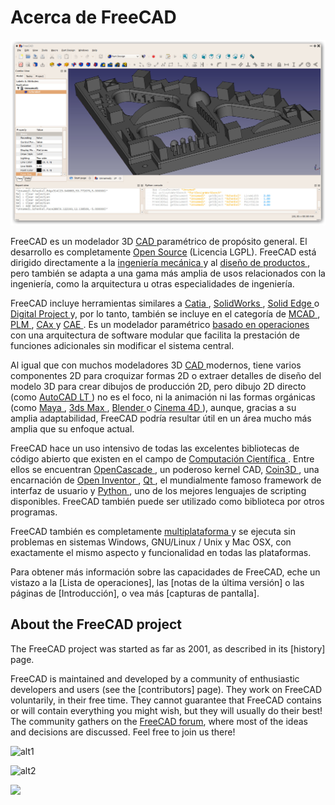 # Acerca de FreeCAD

![](images/FreeCAD_default.jpg)

FreeCAD es un modelador 3D [ CAD ](http://en.wikipedia.org/wiki/CAD) paramétrico de propósito general. El desarrollo es completamente [Open Source](http://en.wikipedia.org/wiki/Open_source) (Licencia LGPL). FreeCAD está dirigido directamente a la [ ingeniería mecánica ](http://en.wikipedia.org/wiki/Mechanical_engineering) y al [ diseño de productos ](http://en.wikipedia.org/wiki/Product_design), pero también se adapta a una gama más amplia de usos relacionados con la ingeniería, como la arquitectura u otras especialidades de ingeniería.

FreeCAD incluye herramientas similares a [ Catia ](http://en.wikipedia.org/wiki/Catia), [ SolidWorks ](http://en.wikipedia.org/wiki/Solidworks), [ Solid Edge ](http://en.wikipedia.org/wiki/Solid_Edge) o [ Digital Project ](https://en.wikipedia.org/wiki/Digital_Project) y, por lo tanto, también se incluye en el categoría de [ MCAD ](http://en.wikipedia.org/wiki/CAD), [ PLM ](http://en.wikipedia.org/wiki/Product_Lifecycle_Management), [ CAx ](http://en.wikipedia.org/wiki/CAx) y [ CAE ](http://en.wikipedia.org/wiki/Computer-aided_engineering). Es un modelador paramétrico [ basado en operaciones ](http://en.wikipedia.org/wiki/Parametric_feature_based_modeler) con una arquitectura de software modular que facilita la prestación de funciones adicionales sin modificar el sistema central.

Al igual que con muchos modeladores 3D [ CAD ](http://en.wikipedia.org/wiki/CAD) modernos, tiene varios componentes 2D para croquizar formas 2D o extraer detalles de diseño del modelo 3D para crear dibujos de producción 2D, pero dibujo 2D directo (como [ AutoCAD LT ](http://en.wikipedia.org/wiki/AutoCAD#AutoCAD_LT)) no es el foco, ni la animación ni las formas orgánicas (como [ Maya ](http://en.wikipedia.org/wiki/Maya_(software)), [ 3ds Max ](http://en.wikipedia.org/wiki/3ds_Max), [ Blender ](http://en.wikipedia.org/wiki/Blender_%28software%29) o [ Cinema 4D ](http://en.wikipedia.org/wiki/CINEMA_4D)), aunque, gracias a su amplia adaptabilidad, FreeCAD podría resultar útil en un área mucho más amplia que su enfoque actual.

FreeCAD hace un uso intensivo de todas las excelentes bibliotecas de código abierto que existen en el campo de [ Computación Científica ](http://en.wikipedia.org/wiki/Scientific_Computation). Entre ellos se encuentran [ OpenCascade ](http://opencascade.org/), un poderoso kernel CAD, [ Coin3D ](http://www.coin3d.org/), una encarnación de [ Open Inventor ](http://en.wikipedia.org/wiki/Open_Inventor), [ Qt ](http://www.qtsoftware.com/), el mundialmente famoso framework de interfaz de usuario y [ Python ](http://www.python.org/), uno de los mejores lenguajes de scripting disponibles. FreeCAD también puede ser utilizado como biblioteca por otros programas.

FreeCAD también es completamente [ multiplataforma ](http://en.wikipedia.org/wiki/Cross-platform) y se ejecuta sin problemas en sistemas Windows, GNU/Linux / Unix y Mac OSX, con exactamente el mismo aspecto y funcionalidad en todas las plataformas.

Para obtener más información sobre las capacidades de FreeCAD, eche un vistazo a la [Lista de operaciones], las [notas de la última versión] o las páginas de [Introducción], o vea más [capturas de pantalla].

## About the FreeCAD project

The FreeCAD project was started as far as 2001, as described in its [history] page.

FreeCAD is maintained and developed by a community of enthusiastic developers and users (see the [contributors] page). They work on FreeCAD voluntarily, in their free time. They cannot guarantee that FreeCAD contains or will contain everything you might wish, but they will usually do their best! The community gathers on the [FreeCAD forum](https://forum.freecadweb.org), where most of the ideas and decisions are discussed. Feel free to join us there!

![alt1](https://raw.github.com/yorikvanhavre/FreeCAD-documentation/master/user-documentation/images/FreeCAD.svg?sanitize=true)

![alt2](images/FreeCAD.svg)

<img src="images/FreeCAD.svg" />